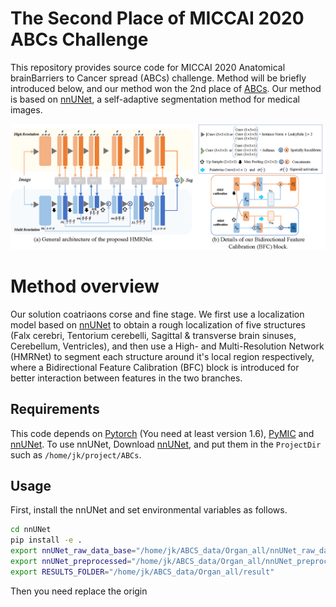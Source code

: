 # The Second Place of MICCAI 2020 ABCs Challenge
[nnUNet_link]:https://github.com/MIC-DKFZ/nnUNetdescribe
[PyMIC_link]:https://github.com/HiLab-git/PyMIC
[ABCs_link]:https://abcs.mgh.harvard.edu/
This repository provides source code for MICCAI 2020 Anatomical brainBarriers to Cancer spread (ABCs) challenge. Method will be briefly introduced below, and our method won the 2nd place of [ABCs](ABCs_link).
Our method is based on [nnUNet][nnUNet_link], a self-adaptive segmentation method for medical images.

<img src='./HMRnet.png'  width="1100">

# Method overview
Our solution coatriaons corse and fine stage. We first use a localization model based on [nnUNet][nnUNet_link] to obtain a rough localization of five structures (Falx cerebri, Tentorium cerebelli, Sagittal & transverse brain sinuses, Cerebellum, Ventricles), and then use a High- and Multi-Resolution Network (HMRNet)  to  segment  each  structure  around  it's  local  region respectively, where a Bidirectional Feature Calibration (BFC) block  is  introduced  for  better  interaction  between  features  in the two branches. 

## Requirements
This code depends on [Pytorch](https://pytorch.org) (You need at least version 1.6), [PyMIC][PyMIC_link] and [nnUNet][nnUNet_link]. To use nnUNet, Download [nnUNet][nnUNet_link], and put them in the `ProjectDir` such as `/home/jk/project/ABCs`. 

## Usage
First, install the nnUNet and set environmental variables as follows.

```bash
cd nnUNet
pip install -e .
export nnUNet_raw_data_base="/home/jk/ABCS_data/Organ_all/nnUNet_raw_data_base"
export nnUNet_preprocessed="/home/jk/ABCS_data/Organ_all/nnUNet_preprocessed"
export RESULTS_FOLDER="/home/jk/ABCS_data/Organ_all/result"
```
Then you need replace the origin 
